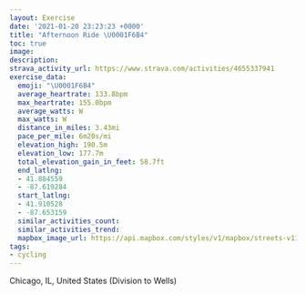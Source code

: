 ```yaml
---
layout: Exercise
date: '2021-01-20 23:23:23 +0000'
title: "Afternoon Ride \U0001F6B4"
toc: true
image:
description:
strava_activity_url: https://www.strava.com/activities/4655337941
exercise_data:
  emoji: "\U0001F6B4"
  average_heartrate: 133.8bpm
  max_heartrate: 155.0bpm
  average_watts: W
  max_watts: W
  distance_in_miles: 3.43mi
  pace_per_mile: 6m20s/mi
  elevation_high: 190.5m
  elevation_low: 177.7m
  total_elevation_gain_in_feet: 58.7ft
  end_latlng:
  - 41.884559
  - -87.619284
  start_latlng:
  - 41.910528
  - -87.653159
  similar_activities_count:
  similar_activities_trend:
  mapbox_image_url: https://api.mapbox.com/styles/v1/mapbox/streets-v11/static/path-5+787af2-1.0(wsx~Ffw~uOCE%40FDEFBHEl%40%3FNGF%3FLDJ%3FLVJBBANSz%40w%40dAi%40TGVa%40HG%5EQVW%60%40Sh%40a%40r%40u%40BKRIPOZQhA_AVY%7C%40i%40t%40w%40DGRKHOb%40MVYp%40m%40tB_BNQDWCIA%7BAB%7D%40%40MBGDArC%40LCR%40b%40Cd%40DN%3FFKAOESCe%40%3FcFGaD%40%7B%40EcECu%40Dm%40EwC%3FgAQC_%40%5BGWDSHKDKB%5BLq%40BYD%7DCAu%40Fo%40%40qCBK%3Fs%40Do%40%3F%5DEGAUBe%40CyDYkD%40%5B%3FkCBWAu%40D_%40CQIyBBUAK%40e%40DOf%40%40HCDDHELB%5EALETJHCjA%3FDB%7C%40D%60%40IF%3FRGJ%3FDFb%40AD%40HAP%3FJBr%40GNEXFNE%5C%40b%40IJ%40f%40Ej%40%40BEF%3FbB%40dAErAAT%40RAJ%40b%40EH%40%5C%3FPCRBHETBHEH%3FXDNAHCN%40%5C%3Fj%40BPBTER%40TIlAChB%40REH%3FPE%5CAH%40TAHBHCp%40FJADEXFT%40LBPEF%40DEJEl%40LFCJ%40FBT%3FPEFBFGHB%5EQ%40B%3FANA~%40Df%40CHBRE%40%40n%40Cn%40%3Ff%40Bp%40GN%40%5EC%5C%40b%40Dx%40A%40KMWAUAoFEcA%40e%40GGFy%40AQ%3FuCEQ%3FmAC%5DH_ACc%40BG%3FB%3FQMcA%40IIw%40DcBE%5B%3Fo%40DMZCt%40F%5CEJBLCP%3FDKF%3FKAH%40FD%3FEJERATBTMPCXUFJFECCBLA%3F%3FJDEXNRCPBF%3FTLNBPHNELBX%3FHEJ%3FRHDD%3FB%60%40KRBHCr%40B%7C%40IH%40HCHDFA%3FGDFAAF%3FDEf%40EHAHOVBJCLBn%40GNDb%40%3FQKAFEBBFB%40CHD%40EGNBJEPQNKD%40%40OWYKBYQ%3Fc%40C%5DBSIICGFOCMAOd%40G%3FWEENEBM%3FSH%5DKUHu%40%5B%7DAAgB%3FIBKRKJA%3FGKCAKHM%40%5BJ%7B%40GI%40ICe%40Di%40%3F%5B%40O%3FKCG%3FQEGFw%40EWBWCQFSAQFMBKTEPTF%40PKNDBD%5CGB%40BFNJ%5CMF%3FBDHEBBPCDa%40E%5D%40u%40Gc%40E_B%40m%40DCCB%40GEYBu%40CE%40i%40A%5DCAEKFa%40CUDCA%3FCM%3FMJSF%5B),pin-s-s+e5b22e(-87.65316,41.91052),pin-s-f+89ae00(-87.61929000000013,41.884550000000004)/auto/800x800?access_token=pk.eyJ1Ijoiam9zaGJlY2ttYW4iLCJhIjoiY205eWR2aDd1MWZ6djJrbXc4a3M0bWZleiJ9.XiG9OWkNcZk2QzjJbxLB4A
tags:
- cycling
---
```




Chicago, IL, United States (Division to Wells)
